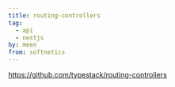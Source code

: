 ```yaml
---
title: routing-controllers
tag:
  - api
  - nestjs
by: meen
from: softnetics
---
```


https://github.com/typestack/routing-controllers
